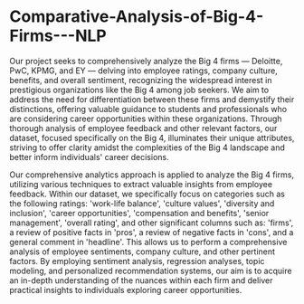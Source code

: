 # Comparative-Analysis-of-Big-4-Firms---NLP
Our project seeks to comprehensively analyze the Big 4 firms — Deloitte, PwC, KPMG, and EY — delving into employee ratings, company culture, benefits, and overall sentiment, recognizing the widespread interest in prestigious organizations like the Big 4 among job seekers. We aim to address the need for differentiation between these firms and demystify their distinctions, offering valuable guidance to students and professionals who are considering career opportunities within these organizations. Through thorough analysis of employee feedback and other relevant factors, our dataset, focused specifically on the Big 4, illuminates their unique attributes, striving to offer clarity amidst the complexities of the Big 4 landscape and better inform individuals' career decisions. 

Our comprehensive analytics approach is applied to analyze the Big 4 firms, utilizing various techniques to extract valuable insights from employee feedback. Within our dataset, we specifically focus on categories such as the following ratings: 'work-life balance', 'culture values', 'diversity and inclusion', 'career opportunities', 'compensation and benefits', 'senior management', 'overall rating', and other significant columns such as: 'firms', a review of positive facts in 'pros', a review of negative facts in 'cons', and a general comment in 'headline'. This allows us to perform a comprehensive analysis of employee sentiments, company culture, and other pertinent factors. By employing sentiment analysis, regression analyses, topic modeling, and personalized recommendation systems, our aim is to acquire an in-depth understanding of the nuances within each firm and deliver practical insights to individuals exploring career opportunities. 

